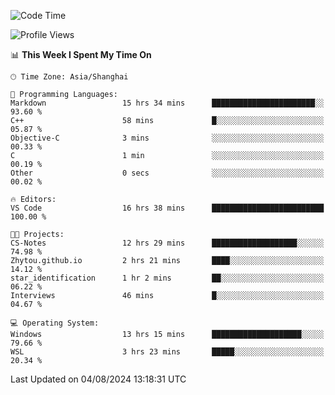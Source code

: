 <!--START_SECTION:waka-->
![Code Time](http://img.shields.io/badge/Code%20Time-1%2C886%20hrs%2020%20mins-blue)

![Profile Views](http://img.shields.io/badge/Profile%20Views-2-blue)

📊 **This Week I Spent My Time On** 

```text
🕑︎ Time Zone: Asia/Shanghai

💬 Programming Languages: 
Markdown                 15 hrs 34 mins      ███████████████████████░░   93.60 % 
C++                      58 mins             █░░░░░░░░░░░░░░░░░░░░░░░░   05.87 % 
Objective-C              3 mins              ░░░░░░░░░░░░░░░░░░░░░░░░░   00.33 % 
C                        1 min               ░░░░░░░░░░░░░░░░░░░░░░░░░   00.19 % 
Other                    0 secs              ░░░░░░░░░░░░░░░░░░░░░░░░░   00.02 % 

🔥 Editors: 
VS Code                  16 hrs 38 mins      █████████████████████████   100.00 % 

🐱‍💻 Projects: 
CS-Notes                 12 hrs 29 mins      ███████████████████░░░░░░   74.98 % 
Zhytou.github.io         2 hrs 21 mins       ████░░░░░░░░░░░░░░░░░░░░░   14.12 % 
star_identification      1 hr 2 mins         ██░░░░░░░░░░░░░░░░░░░░░░░   06.22 % 
Interviews               46 mins             █░░░░░░░░░░░░░░░░░░░░░░░░   04.67 % 

💻 Operating System: 
Windows                  13 hrs 15 mins      ████████████████████░░░░░   79.66 % 
WSL                      3 hrs 23 mins       █████░░░░░░░░░░░░░░░░░░░░   20.34 % 
```


 Last Updated on 04/08/2024 13:18:31 UTC
<!--END_SECTION:waka-->